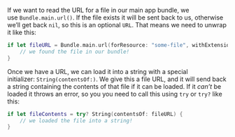 If we want to read the URL for a file in our main app bundle, we use `Bundle.main.url()`. If the file exists it will be sent back to us, otherwise we’ll get back `nil`, so this is an optional `URL`. That means we need to unwrap it like this:
```swift
if let fileURL = Bundle.main.url(forResource: "some-file", withExtension: "txt") {
    // we found the file in our bundle!
}
```

Once we have a URL, we can load it into a string with a special initializer: `String(contentsOf:)`. We give this a file URL, and it will send back a string containing the contents of that file if it can be loaded. If it _can’t_ be loaded it throws an error, so you you need to call this using `try` or `try?` like this:
```swift
if let fileContents = try? String(contentsOf: fileURL) {
    // we loaded the file into a string!
}
```
